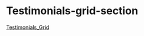 # Testimonials-grid-section

<a href="https://cg-testimonials-grid.netlify.app/">Testimonials_Grid</a>

